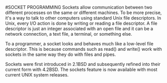#SOCKET PROGRAMMING
Sockets allow communication between two different processes on the same or different machines. To be more precise, it's a way to talk to other computers using standard Unix file descriptors. In Unix, every I/O action is done by writing or reading a file descriptor. A file descriptor is just an integer associated with an open file and it can be a network connection, a text file, a terminal, or something else.

To a programmer, a socket looks and behaves much like a low-level file descriptor. This is because commands such as read() and write() work with sockets in the same way they do with files and pipes.

Sockets were first introduced in 2.1BSD and subsequently refined into their current form with 4.2BSD. The sockets feature is now available with most current UNIX system releases.
